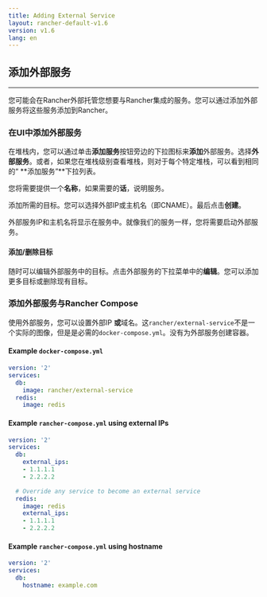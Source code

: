 ```yaml
---
title: Adding External Service
layout: rancher-default-v1.6
version: v1.6
lang: en
---
```


## 添加外部服务

------

您可能会在Rancher外部托管您想要与Rancher集成的服务。您可以通过添加外部服务将这些服务添加到Rancher。

### 在UI中添加外部服务

在堆栈内，您可以通过单击**添加服务**按钮旁边的下拉图标来**添加**外部服务。选择**外部服务**。或者，如果您在堆栈级别查看堆栈，则对于每个特定堆栈，可以看到相同的“ **添加服务”**下拉列表。

您将需要提供一个**名称**，如果需要的**话**，说明服务。

添加所需的目标。您可以选择外部IP或主机名（即CNAME）。最后点击**创建**。

外部服务IP和主机名将显示在服务中。就像我们的服务一样，您将需要启动外部服务。

#### 添加/删除目标

随时可以编辑外部服务中的目标。点击外部服务的下拉菜单中的**编辑**。您可以添加更多目标或删除现有目标。

### 添加外部服务与Rancher Compose

使用外部服务，您可以设置外部IP **或**域名。这`rancher/external-service`不是一个实际的图像，但是是必需的`docker-compose.yml`。没有为外部服务创建容器。

#### Example `docker-compose.yml`

```yaml
version: '2'
services:
  db:
    image: rancher/external-service
  redis:
    image: redis
```

#### Example `rancher-compose.yml` using external IPs

```yaml
version: '2'
services:
  db:
    external_ips:
    - 1.1.1.1
    - 2.2.2.2

  # Override any service to become an external service
  redis:
    image: redis
    external_ips:
    - 1.1.1.1
    - 2.2.2.2
```

#### Example `rancher-compose.yml` using hostname

```yaml
version: '2'
services:
  db:
    hostname: example.com
```
